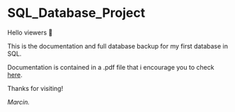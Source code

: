 # SQL_Database_Project

Hello viewers :wave:


This is the documentation and full database backup for my first database in SQL.

Documentation is contained in a .pdf file that i encourage you to check [here](https://github.com/Cineon/SQL_Database_Project/blob/main/BD_Marcin_Kubicki%20Wypo%C5%BCyczalnia%20gier.pdf).

Thanks for visiting! 

<i>Marcin.</i>
